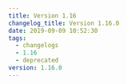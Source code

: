 ```yaml
---
title: Version 1.16
changelog_title: Version 1.16.0
date: 2019-09-09 10:52:30
tags:
  - changelogs
  - 1.16
  - deprecated
version: 1.16.0
---
```


<script src="https://gist.github.com/spinnaker-release/30e40f6278a7c1a1450c179a9a4bb92e.js"/>
